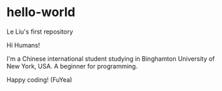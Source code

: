 # hello-world
Le Liu's first repository

Hi Humans!

I'm a Chinese international student studying in Binghamton University of New York, USA.
A beginner for programming.

Happy coding! (FuYea)
